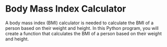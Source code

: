 # Body Mass Index Calculator

A body mass index (BMI) calculator is needed to calculate the BMI of a person based on their weight and height. In this Python program, you will create a function that calculates the BMI of a person based on their weight and height.
